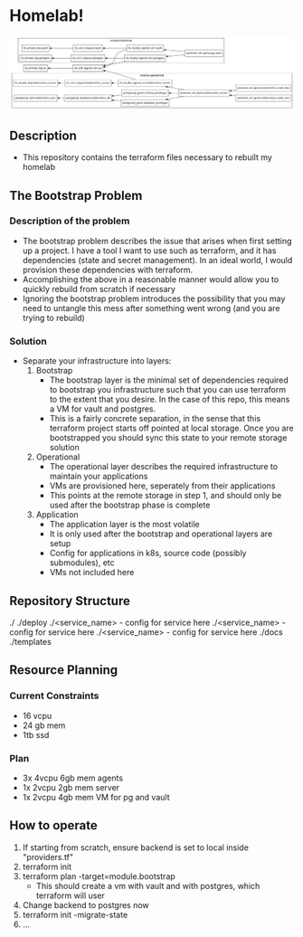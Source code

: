 # Homelab!

![System Diagram](graph.png)

## Description
- This repository contains the terraform files necessary to rebuilt my homelab

## The Bootstrap Problem
### Description of the problem
- The bootstrap problem describes the issue that arises when first setting up a project. I have a tool I want to use
  such as terraform, and it has dependencies (state and secret management). In an ideal world, I would provision these 
  dependencies with terraform.
- Accomplishing the above in a reasonable manner would allow you to quickly rebuild from scratch if necessary
- Ignoring the bootstrap problem introduces the possibility that you may need to untangle this mess after something 
  went wrong (and you are trying to rebuild)
### Solution 
- Separate your infrastructure into layers:
    1. Bootstrap
        - The bootstrap layer is the minimal set of dependencies required to bootstrap you infrastructure such that you
        can use terraform to the extent that you desire. In the case of this repo, this means a VM for vault and postgres.
        - This is a fairly concrete separation, in the sense that this terraform project starts off pointed at local storage. Once
        you are bootstrapped you should sync this state to your remote storage solution
    2. Operational
        - The operational layer describes the required infrastructure to maintain your applications
        - VMs are provisioned here, seperately from their applications
        - This points at the remote storage in step 1, and should only be used after the bootstrap phase is complete
    3. Application
        - The application layer is the most volatile
        - It is only used after the bootstrap and operational layers are setup
        - Config for applications in k8s, source code (possibly submodules), etc
        - VMs not included here

## Repository Structure
./<layer>
  ./deploy
  ./<service_name>
    - config for service here
  ./<service_name>
    - config for service here
  ./<service_name>
    - config for service here
./docs
./templates

## Resource Planning

### Current Constraints
- 16 vcpu
- 24 gb mem
- 1tb ssd

### Plan
- 3x 4vcpu 6gb mem agents
- 1x 2vcpu 2gb mem server
- 1x 2vcpu 4gb mem VM for pg and vault

## How to operate

1. If starting from scratch, ensure backend is set to local inside "providers.tf"
2. terraform init
3. terraform plan -target=module.bootstrap
    - This should create a vm with vault and with postgres, which terraform will user
4. Change backend to postgres now
5. terraform init -migrate-state
6. ...
